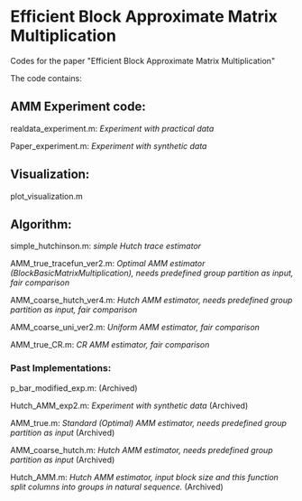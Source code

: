 # Efficient Block Approximate Matrix Multiplication

Codes for the paper "Efficient Block Approximate Matrix Multiplication"

The code contains:

## AMM Experiment code:

realdata_experiment.m: *Experiment with practical data*

Paper_experiment.m: *Experiment with synthetic data*


## Visualization:

plot_visualization.m


## Algorithm:

simple_hutchinson.m: *simple Hutch trace estimator*

AMM_true_tracefun_ver2.m: *Optimal AMM estimator (BlockBasicMatrixMultiplication), needs predefined group partition as input, fair comparison*

AMM_coarse_hutch_ver4.m: *Hutch AMM estimator, needs predefined group partition as input, fair comparison*

AMM_coarse_uni_ver2.m: *Uniform AMM estimator, fair comparison*

AMM_true_CR.m: *CR AMM estimator, fair comparison*


### Past Implementations:

p_bar_modified_exp.m: (Archived)

Hutch_AMM_exp2.m: *Experiment with synthetic data* (Archived)

AMM_true.m: *Standard (Optimal) AMM estimator, needs predefined group partition as input* (Archived)

AMM_coarse_hutch.m: *Hutch AMM estimator, needs predefined group partition as input* (Archived)

Hutch_AMM.m: *Hutch AMM estimator, input block size and this function split columns into groups in natural sequence.* (Archived)
